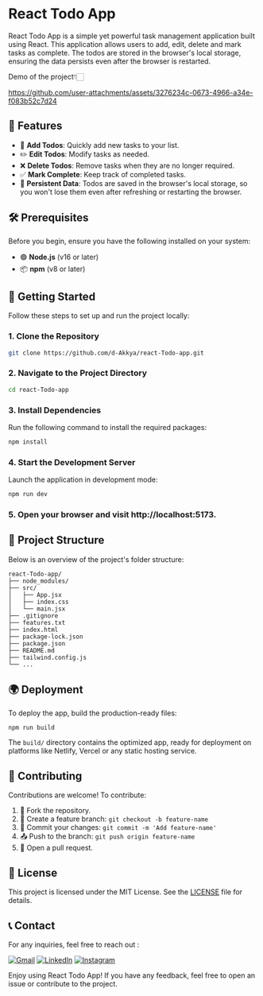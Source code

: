 # React Todo App

React Todo App is a simple yet powerful task management application built using React. This application allows users to add, edit, delete and mark tasks as complete. The todos are stored in the browser's local storage, ensuring the data persists even after the browser is restarted.

Demo of the project👇🏻

https://github.com/user-attachments/assets/3276234c-0673-4966-a34e-f083b52c7d24

## 🌟 Features

- 📌 **Add Todos**: Quickly add new tasks to your list.
- ✏️ **Edit Todos**: Modify tasks as needed.
- ❌ **Delete Todos**: Remove tasks when they are no longer required.
- ✅ **Mark Complete**: Keep track of completed tasks.
- 💾 **Persistent Data**: Todos are saved in the browser's local storage, so you won't lose them even after refreshing or restarting the browser.

## 🛠️ Prerequisites

Before you begin, ensure you have the following installed on your system:

- 🟢 **Node.js** (v16 or later)
- 📦 **npm** (v8 or later)

## 🚀 Getting Started

Follow these steps to set up and run the project locally:

### 1. Clone the Repository

```bash
git clone https://github.com/d-Akkya/react-Todo-app.git
```

### 2. Navigate to the Project Directory

```bash
cd react-Todo-app
```

### 3. Install Dependencies

Run the following command to install the required packages:

```bash
npm install
```

### 4. Start the Development Server

Launch the application in development mode:

```bash
npm run dev
```

### 5. Open your browser and visit http://localhost:5173.

## 📂 Project Structure

Below is an overview of the project's folder structure:

```
react-Todo-app/
├── node_modules/
├── src/
│   ├── App.jsx
│   ├── index.css
│   └── main.jsx
├── .gitignore
├── features.txt
├── index.html
├── package-lock.json
├── package.json
├── README.md
├── tailwind.config.js
└── ...
```

## 🌍 Deployment

To deploy the app, build the production-ready files:

```bash
npm run build
```

The `build/` directory contains the optimized app, ready for deployment on platforms like Netlify, Vercel or any static hosting service.

## 🤝 Contributing

Contributions are welcome! To contribute:

1. 🍴 Fork the repository.
2. 🌟 Create a feature branch: `git checkout -b feature-name`
3. 🔨 Commit your changes: `git commit -m 'Add feature-name'`
4. 📤 Push to the branch: `git push origin feature-name`
5. 📨 Open a pull request.

## 📜 License

This project is licensed under the MIT License. See the [LICENSE](LICENSE) file for details.

## 📞 Contact
For any inquiries, feel free to reach out :

[![Gmail](https://img.shields.io/badge/Gmail-D14836?style=for-the-badge&logo=gmail&logoColor=white)](mailto:akhileshbamane26@gmail.com)
   [![LinkedIn](https://img.shields.io/badge/linkedin-%230077B5.svg?style=for-the-badge&logo=linkedin&logoColor=white)](https://www.linkedin.com/in/d-akkya/)
         [![Instagram](https://img.shields.io/badge/Instagram-%23E4405F.svg?style=for-the-badge&logo=Instagram&logoColor=white)](https://www.instagram.com/d_akkya_007/)

Enjoy using React Todo App! If you have any feedback, feel free to open an issue or contribute to the project.
